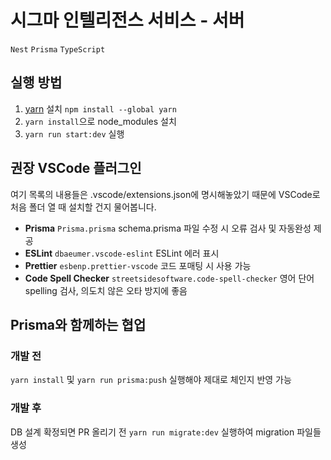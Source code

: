 # 시그마 인텔리전스 서비스 - 서버

`Nest` `Prisma` `TypeScript`

## 실행 방법

1. [yarn](https://classic.yarnpkg.com/en/docs/install) 설치 `npm install --global yarn`
2. `yarn install`으로 node_modules 설치
3. `yarn run start:dev` 실행

## 권장 VSCode 플러그인

여기 목록의 내용들은 .vscode/extensions.json에 명시해놓았기 때문에 VSCode로 처음 폴더 열 때 설치할 건지 물어봅니다.

-   **Prisma** `Prisma.prisma` schema.prisma 파일 수정 시 오류 검사 및 자동완성 제공
-   **ESLint** `dbaeumer.vscode-eslint` ESLint 에러 표시
-   **Prettier** `esbenp.prettier-vscode` 코드 포매팅 시 사용 가능
-   **Code Spell Checker** `streetsidesoftware.code-spell-checker` 영어 단어 spelling 검사, 의도치 않은 오타 방지에 좋음

## Prisma와 함께하는 협업

### 개발 전

`yarn install` 및 `yarn run prisma:push` 실행해야 제대로 체인지 반영 가능

### 개발 후

DB 설계 확정되면 PR 올리기 전 `yarn run migrate:dev` 실행하여 migration 파일들 생성
